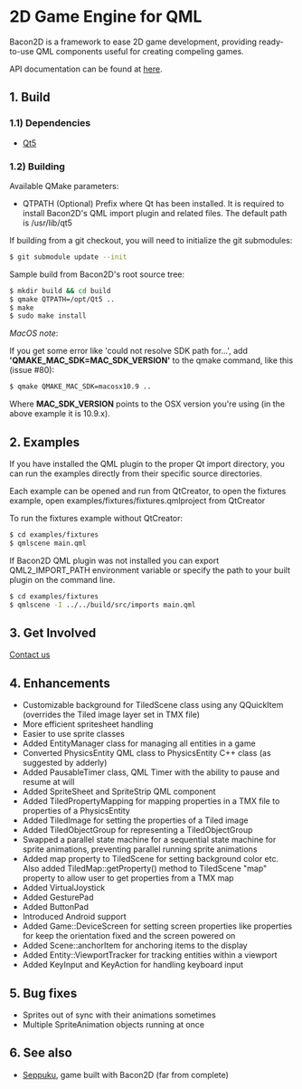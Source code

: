 # 2D Game Engine for QML

Bacon2D is a framework to ease 2D game development, providing ready-to-use QML 
components useful for creating compeling games.

API documentation can be found at [here](http://bacon2d.com/docs).

## 1. Build

### 1.1) Dependencies

* [Qt5](https://qt.gitorious.org/qt/qt5)

### 1.2) Building

Available QMake parameters:

* QTPATH (Optional)
	Prefix where Qt has been installed. It is required to install
	Bacon2D's QML import plugin and related files.
	The default path is /usr/lib/qt5


If building from a git checkout, you will need to initialize the git submodules:
 ```sh
$ git submodule update --init
```
Sample build from Bacon2D's root source tree:
 ```sh
$ mkdir build && cd build
$ qmake QTPATH=/opt/Qt5 ..
$ make
$ sudo make install
```

*MacOS note*:

If you get some error like 'could not resolve SDK path for...', add 
**'QMAKE_MAC_SDK=MAC_SDK_VERSION'** to the qmake command, like this (issue #80):
 ```sh
$ qmake QMAKE_MAC_SDK=macosx10.9 ..
```
Where **MAC_SDK_VERSION** points to the OSX version you're using (in the above 
example it is 10.9.x).

## 2. Examples

If you have installed the QML plugin to the proper Qt import directory,
you can run the examples directly from their specific source directories.

Each example can be opened and run from QtCreator, to open the fixtures 
example, open examples/fixtures/fixtures.qmlproject from QtCreator

To run the fixtures example without QtCreator:
 ```sh
$ cd examples/fixtures
$ qmlscene main.qml
```
If Bacon2D QML plugin was not installed you can export QML2_IMPORT_PATH 
environment variable or specify the path to your built plugin on 
the command line.
 ```sh
$ cd examples/fixtures
$ qmlscene -I ../../build/src/imports main.qml
```

## 3. Get Involved

[Contact us](http://bacon2d.com/contact.html)

## 4. Enhancements

* Customizable background for TiledScene class using any QQuickItem (overrides the Tiled image layer set in TMX file)
* More efficient spritesheet handling
* Easier to use sprite classes
* Added EntityManager class for managing all entities in a game
* Converted PhysicsEntity QML class to PhysicsEntity C++ class (as suggested by adderly)
* Added PausableTimer class, QML Timer with the ability to pause and resume at will
* Added SpriteSheet and SpriteStrip QML component
* Added TiledPropertyMapping for mapping properties in a TMX file to properties of a PhysicsEntity
* Added TiledImage for setting the properties of a Tiled image
* Added TiledObjectGroup for representing a TiledObjectGroup
* Swapped a parallel state machine for a sequential state machine for sprite animations, preventing parallel running sprite animations
* Added map property to TiledScene for setting background color etc. Also added TiledMap::getProperty() method to TiledScene "map" property to allow user to get properties from a TMX map
* Added VirtualJoystick
* Added GesturePad
* Added ButtonPad
* Introduced Android support
* Added Game::DeviceScreen for setting screen properties like properties for keep the orientation fixed and the screen powered on
* Added Scene::anchorItem for anchoring items to the display
* Added Entity::ViewportTracker for tracking entities within a viewport
* Added KeyInput and KeyAction for handling keyboard input

## 5. Bug fixes

* Sprites out of sync with their animations sometimes
* Multiple SpriteAnimation objects running at once

## 6. See also
* [Seppuku](https://github.com/obeezzy/Seppuku), game built with Bacon2D (far from complete)
